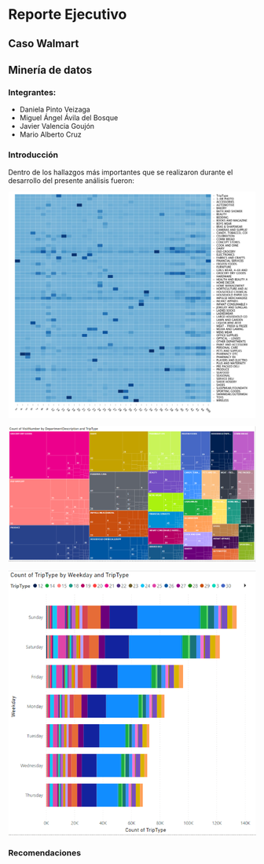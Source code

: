 # Reporte Ejecutivo 

## Caso Walmart
## Minería de datos

### Integrantes:

+ Daniela Pinto Veizaga
+ Miguel Ángel Ávila del Bosque
+ Javier Valencia Goujón
+ Mario Alberto Cruz

### Introducción 

Dentro de los hallazgos más importantes que se realizaron durante el desarrollo del presente análisis fueron:

![imagen de productos](https://github.com/valencig/final-mineria/blob/master/imagenes/heat_map.png)


![imagen de productos](https://github.com/valencig/final-mineria/blob/master/imagenes/eda2.png)


![imagen de productos](https://github.com/valencig/final-mineria/blob/master/imagenes/eda3.png)




### Recomendaciones


